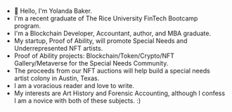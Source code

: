 - 👋 Hello, I'm Yolanda Baker.
- I'm a recent graduate of The Rice University FinTech Bootcamp program.
- I'm a Blockchain Developer, Accountant, author, and MBA graduate.
- My startup, Proof of Ability, will promote Special Needs and Underrepresented NFT artists.
- Proof of Ability projects: Blockchain/Token/Crypto/NFT Gallery/Metaverse for the Special Needs Community.
- The proceeds from our NFT auctions will help build a special needs artist colony in Austin, Texas.
- I am a voracious reader and love to write.
- My interests are Art History and Forensic Accounting, although I confess I am a novice with both of these subjects. :)

<!---
yrlbaker/yrlbaker is a ✨ special ✨ repository because its `README.md` (this file) appears on your GitHub profile.
You can click the Preview link to take a look at your changes.
--->
